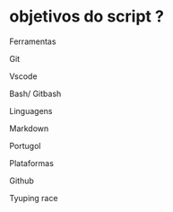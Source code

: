 
# objetivos do script ?

Ferramentas

Git 



Vscode 

Bash/ Gitbash

Linguagens 

Markdown 

Portugol

Plataformas

Github

Tyuping race

<!-- dilling -->


